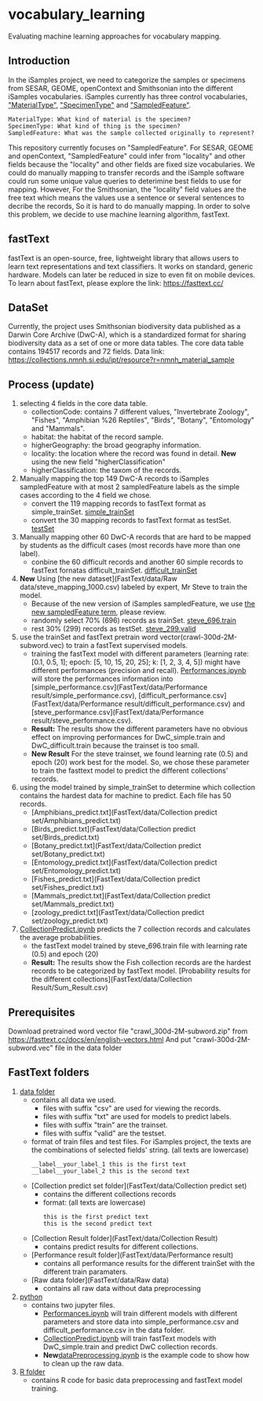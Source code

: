 # vocabulary_learning
Evaluating machine learning approaches for vocabulary mapping. 

## Introduction
In the iSamples project, we need to categorize the samples or specimens from SESAR, GEOME, openContext and Smithsonian into the different iSamples vocabularies. iSamples currently has three control vocabularies, ["MaterialType"](https://github.com/isamplesorg/metadata/blob/main/vocabulary/MaterialTypeDecisionTreev3.pdf), ["SpecimenType"](https://github.com/isamplesorg/metadata/blob/main/vocabulary/SpecimenTypeDecisionTreev2.pdf) and ["SampledFeature"](https://github.com/isamplesorg/metadata/blob/main/vocabulary/SampledFeatureDecisionTreeV20210703.pdf). 
```
MaterialType: What kind of material is the specimen?
SpecimenType: What kind of thing is the specimen?
SampledFeature: What was the sample collected originally to represent?
```
This repository currently focuses on "SampledFeature". For SESAR, GEOME and openContext, "SampledFeature" could infer from "locality" and other fields because the "locality" and other fields are fixed size vocabularies. We could do manually mapping to transfer records and the iSample software could run some unique value queries to deterimine best fields to use for mapping. However, For the Smithsonian, the "locality" field values are the free text which means the values use a sentence or several sentences to decribe the records, So it is hard to do manually mapping. In order to solve this problem, we decide to use machine learning algorithm, fastText. 

## fastText
fastText is an open-source, free, lightweight library that allows users to learn text representations and text classifiers. It works on standard, generic hardware. Models can later be reduced in size to even fit on mobile devices. To learn about fastText, please explore the link: 
https://fasttext.cc/

## DataSet
Currently, the project uses Smithsonian biodiversity data published as a Darwin Core Archive (DwC-A), which is a standardized format for sharing biodiversity data as a set of one or more data tables. The core data table contains 194517 records and 72 fields.
Data link: https://collections.nmnh.si.edu/ipt/resource?r=nmnh_material_sample

## Process (update)
1. selecting 4 fields in the core data table.
   - collectionCode: contains 7 different values, "Invertebrate Zoology", "Fishes", "Amphibian %26 Reptiles", "Birds", "Botany", "Entomology" and "Mammals".
   - habitat: the habitat of the record sample.
   - higherGeography: the broad geography information.
   - locality: the location where the record was found in detail.
   **New** using the new field "higherClassification"
   - higherClassification: the taxom of the records.
2. Manually mapping the top 149 DwC-A records to iSamples sampledFeature with at most 2 sampledFeature labels as the simple cases according to the 4 field we chose.
   - convert the 119 mapping records to fastText format as simple_trainSet. [simple_trainSet](FastText/data/DwC_simple.train)
   - convert the 30 mapping records to fastText format as testSet. [testSet](FastText/data/DwC_simple.valid)
3. Manually mapping other 60 DwC-A records that are hard to be mapped by students as the difficult cases (most records have more than one label).
   - conbine the 60 difficult records and another 60 simple records to fastText fornatas difficult_trainSet. [difficult_trainSet](FastText/data/DwC_difficult.train)
4. **New** Using [the new dataset](FastText/data/Raw data/steve_mapping_1000.csv) labeled by expert, Mr Steve to train the model.
   - Because of the new version of iSamples sampledFeature, we use [the new sampledFeature term](https://github.com/isamplesorg/metadata/blob/main/vocabulary/SampledFeatureDecisionTreeV20210703.pdf), please review.
   - randomly select 70% (696) records as trainSet. [steve_696.train](FastText/data/steve_696.train)
   - rest 30% (299) records as testSet. [steve_299.valid](FastText/data/steve_299.valid)
5. use the trainSet and fastText pretrain word vector(crawl-300d-2M-subword.vec) to train a fastText supervised models.
   - training the fastText model with different parameters (learning rate: [0.1, 0.5, 1]; epoch: [5, 10, 15, 20, 25]; k: [1, 2, 3, 4, 5]) might have different performances (precision and recall). [Performances.ipynb](FastText/python/Performances.ipynb) will store the performances information into [simple_performance.csv](FastText/data/Performance result/simple_performance.csv), [difficult_performance.csv](FastText/data/Performance result/difficult_performance.csv) and [steve_performance.csv](FastText/data/Performance result/steve_performance.csv).
   - **Result:** The results show the different parameters have no obvious effect on improving performances for DwC_simple.train and DwC_difficult.train because the trainset is too small. 
   - **New Result** For the steve trainset, we found learning rate (0.5) and epoch (20) work best for the model. So, we chose these parameter to train the fasttext model to predict the different collections' records.
6. using the model trained by simple_trainSet to determine which collection contains the hardest data for machine to predict. Each file has 50 records.
   - [Amphibians_predict.txt](FastText/data/Collection predict set/Amphibians_predict.txt)
   - [Birds_predict.txt](FastText/data/Collection predict set/Birds_predict.txt)
   - [Botany_predict.txt](FastText/data/Collection predict set/Botany_predict.txt)
   - [Entomology_predict.txt](FastText/data/Collection predict set/Entomology_predict.txt)
   - [Fishes_predict.txt](FastText/data/Collection predict set/Fishes_predict.txt)
   - [Mammals_predict.txt](FastText/data/Collection predict set/Mammals_predict.txt)
   - [zoology_predict.txt](FastText/data/Collection predict set/zoology_predict.txt)
7. [CollectionPredict.ipynb](FastText/python/CollectionPredict.ipynb) predicts the 7 collection records and calculates the average probabilities.
   - the fastText model trained by steve_696.train file with learning rate (0.5) and epoch (20)
   - **Result:** The results show the Fish collection records are the hardest records to be categorized by fastText model. [Probability results for the different collections](FastText/data/Collection Result/Sum_Result.csv)

## Prerequisites
  Download pretrained word vector file "crawl_300d-2M-subword.zip" from https://fasttext.cc/docs/en/english-vectors.html
  And put "crawl-300d-2M-subword.vec" file in the data folder

## FastText folders 
  1. [data folder](FastText/data)
       - contains all data we used. 
         - files with suffix "csv" are used for viewing the records.
         - files with suffix "txt" are used for models to predict labels.
         - files with suffix "train" are the trainset. 
         - files with suffix "valid" are the testset.
       - format of train files and test files. For iSamples project, the texts are the combinations of selected fields' string. (all texts are lowercase)
          ```
          __label__your_label_1 this is the first text
          __label__your_label_2 this is the second text
          ```
      - [Collection predict set folder](FastText/data/Collection predict set)
         - contains the different collections records
         - format: (all texts are lowercase)
            ```
            this is the first predict text
            this is the second predict text
            ``` 
      - [Collection Result folder](FastText/data/Collection Result)
         - contains predict results for different collections.
      - [Performance result folder](FastText/data/Performance result)
         - contains all performance results for the different trainSet with the different train paramaters.
      - [Raw data folder](FastText/data/Raw data)
         - contains all raw data without data preprocessing
  2. [python](FastText/python)
       - contains two jupyter files.
         - [Performances.ipynb](FastText/python/Performances.ipynb) will train different models with different parameters and store data into simple_performance.csv and difficult_performance.csv in the data folder.
         - [CollectionPredict.ipynb](FastText/python/CollectionPredict.ipynb) will train fastText models with DwC_simple.train and predict DwC collection records.
         - **New**[dataPreprocessing.ipynb](dataPreprocessing.ipynb) is the example code to show how to clean up the raw data.
  3. [R folder](FastText/R)
       - contains R code for basic data preprocessing and fastText model training.


